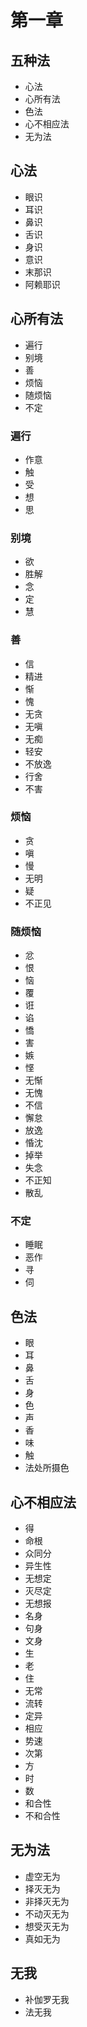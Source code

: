 # 第一章

## 五种法
- 心法
- 心所有法
- 色法
- 心不相应法
- 无为法

## 心法
- 眼识
- 耳识
- 鼻识
- 舌识
- 身识
- 意识
- 末那识
- 阿赖耶识

## 心所有法
- 遍行
- 别境
- 善
- 烦恼
- 随烦恼
- 不定

### 遍行
- 作意
- 触
- 受
- 想
- 思

### 别境
- 欲
- 胜解
- 念
- 定
- 慧

### 善
- 信
- 精进
- 惭
- 愧
- 无贪
- 无嗔
- 无痴
- 轻安
- 不放逸
- 行舍
- 不害

### 烦恼
- 贪
- 嗔
- 慢
- 无明
- 疑
- 不正见

### 随烦恼
- 忿
- 恨
- 恼
- 覆
- 诳
- 谄
- 憍
- 害
- 嫉
- 悭
- 无惭
- 无愧
- 不信
- 懈怠
- 放逸
- 惛沈
- 掉举
- 失念
- 不正知
- 散乱

### 不定
- 睡眠
- 恶作
- 寻
- 伺

## 色法
- 眼
- 耳
- 鼻
- 舌
- 身
- 色
- 声
- 香
- 味
- 触
- 法处所摄色

## 心不相应法
- 得
- 命根
- 众同分
- 异生性
- 无想定
- 灭尽定
- 无想报
- 名身
- 句身
- 文身
- 生
- 老
- 住
- 无常
- 流转
- 定异
- 相应
- 势速
- 次第
- 方
- 时
- 数
- 和合性
- 不和合性

## 无为法
- 虚空无为
- 择灭无为
- 非择灭无为
- 不动灭无为
- 想受灭无为
- 真如无为

## 无我
- 补伽罗无我
- 法无我
